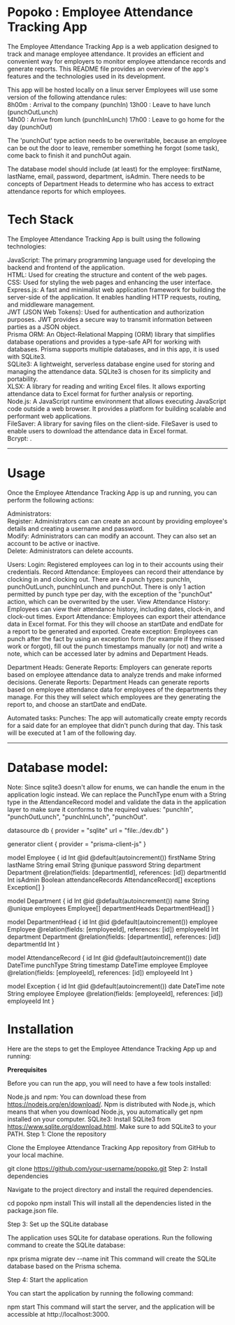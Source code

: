 
# **Popoko : Employee Attendance Tracking App**

The Employee Attendance Tracking App is a web application designed to track and manage employee attendance. It provides an efficient and convenient way for employers to monitor employee attendance records and generate reports. This README file provides an overview of the app's features and the technologies used in its development.  

This app will be hosted locally on a linux server
Employees will use some version of the following attendance rules:  
    8h00m : Arrival to the company (punchIn)
    13h00 : Leave to have lunch (punchOutLunch)  
    14h00 : Arrive from lunch (punchInLunch)
    17h00 : Leave to go home for the day (punchOut)
  
The 'punchOut' type action needs to be overwritable, because an employee can be out the door to leave, remember something he forgot (some task), come back to finish it and punchOut again.  

The database model should include (at least) for the employee: firstName, lastName, email, password, department, isAdmin. 
There needs to be concepts of Department Heads to determine who has access to extract attendance reports for which employees. 

  
# Tech Stack
  
The Employee Attendance Tracking App is built using the following technologies:  
  
JavaScript: The primary programming language used for developing the backend and frontend of the application.  
HTML: Used for creating the structure and content of the web pages.  
CSS: Used for styling the web pages and enhancing the user interface.  
Express.js: A fast and minimalist web application framework for building the server-side of the application. It enables handling HTTP requests, routing, and middleware management.  
JWT (JSON Web Tokens): Used for authentication and authorization purposes. JWT provides a secure way to transmit information between parties as a JSON object.  
Prisma ORM: An Object-Relational Mapping (ORM) library that simplifies database operations and provides a type-safe API for working with databases. Prisma supports multiple databases, and in this app, it is used with SQLite3.  
SQLite3: A lightweight, serverless database engine used for storing and managing the attendance data. SQLite3 is chosen for its simplicity and portability.  
XLSX: A library for reading and writing Excel files. It allows exporting attendance data to Excel format for further analysis or reporting.  
Node.js: A JavaScript runtime environment that allows executing JavaScript code outside a web browser. It provides a platform for building scalable and performant web applications.  
FileSaver: A library for saving files on the client-side. FileSaver is used to enable users to download the attendance data in Excel format.  
Bcrypt: .  
  
---  
  
# Usage 
  
Once the Employee Attendance Tracking App is up and running, you can perform the following actions:  
  
Administrators:  
Register: Administrators can can create an account by providing employee's details and creating a username and password.  
Modify: Administrators can can modify an account. They can also set an account to be active or inactive.  
Delete: Administrators can delete accounts.

Users:
Login: Registered employees can log in to their accounts using their credentials.
Record Attendance: Employees can record their attendance by clocking in and clocking out. There are 4 punch types: punchIn, punchOutLunch, punchInLunch and punchOut. There is only 1 action permitted by punch type per day, with the exception of the "punchOut" action, which can be overwrited by the user.
View Attendance History: Employees can view their attendance history, including dates, clock-in, and clock-out times.
Export Attendance: Employees can export their attendance data in Excel format. For this they will choose an startDate and endDate for a report to be generated and exported.
Create exception: Employees can punch after the fact by using an exception form (for example if they missed work or forgot), fill out the punch timestamps manually (or not) and write a note, which can be accessed later by admins and Department Heads.

Department Heads:
Generate Reports: Employers can generate reports based on employee attendance data to analyze trends and make informed decisions.
Generate Reports: Department Heads can generate reports based on employee attendance data for employees of the departments they manage. For this they will select which employees are they generating the report to, and choose an startDate and endDate.

Automated tasks:
Punches: The app will automatically create empty records for a said date for an employee that didn't punch during that day. This task will be executed at 1 am of the following day.

---


# Database model:

Note: Since sqlite3 doesn't allow for enums, we can handle the enum in the application logic instead. We can replace the PunchType enum with a String type in the AttendanceRecord model and validate the data in the application layer to make sure it conforms to the required values: "punchIn", "punchOutLunch", "punchInLunch", "punchOut".

datasource db {
  provider = "sqlite"
  url      = "file:./dev.db"
}

generator client {
  provider = "prisma-client-js"
}

model Employee {
  id            Int      @id @default(autoincrement())
  firstName     String
  lastName      String
  email         String   @unique
  password      String
  department    Department @relation(fields: [departmentId], references: [id])
  departmentId  Int
  isAdmin       Boolean
  attendanceRecords AttendanceRecord[]
  exceptions    Exception[]
}

model Department {
  id            Int        @id @default(autoincrement())
  name          String     @unique
  employees     Employee[]
  departmentHeads DepartmentHead[]
}

model DepartmentHead {
  id            Int       @id @default(autoincrement())
  employee      Employee  @relation(fields: [employeeId], references: [id])
  employeeId    Int
  department    Department @relation(fields: [departmentId], references: [id])
  departmentId  Int
}

model AttendanceRecord {
  id            Int       @id @default(autoincrement())
  date          DateTime
  punchType     String
  timestamp     DateTime
  employee      Employee  @relation(fields: [employeeId], references: [id])
  employeeId    Int
}

model Exception {
  id            Int       @id @default(autoincrement())
  date          DateTime
  note          String
  employee      Employee  @relation(fields: [employeeId], references: [id])
  employeeId    Int
}


# Installation

Here are the steps to get the Employee Attendance Tracking App up and running:

**Prerequisites**

Before you can run the app, you will need to have a few tools installed:

Node.js and npm: You can download these from https://nodejs.org/en/download/. Npm is distributed with Node.js, which means that when you download Node.js, you automatically get npm installed on your computer.
SQLite3: Install SQLite3 from https://www.sqlite.org/download.html. Make sure to add SQLite3 to your PATH.
Step 1: Clone the repository

Clone the Employee Attendance Tracking App repository from GitHub to your local machine.


git clone https://github.com/your-username/popoko.git
Step 2: Install dependencies

Navigate to the project directory and install the required dependencies.

cd popoko
npm install
This will install all the dependencies listed in the package.json file.

Step 3: Set up the SQLite database

The application uses SQLite for database operations. Run the following command to create the SQLite database:

npx prisma migrate dev --name init
This command will create the SQLite database based on the Prisma schema.

Step 4: Start the application

You can start the application by running the following command:

npm start
This command will start the server, and the application will be accessible at http://localhost:3000.
